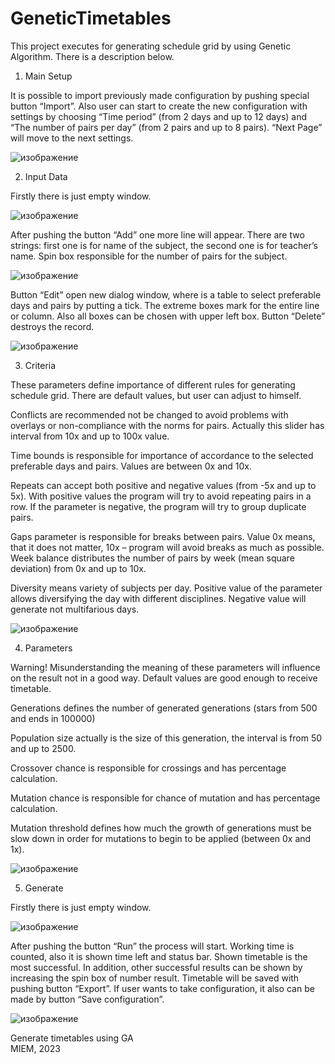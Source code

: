 # GeneticTimetables

This project executes for generating schedule grid by using Genetic Algorithm.
There is a description below.
1.	Main Setup
    
It is possible to import previously made configuration by pushing special button “Import”. 
Also user can start to create the new configuration with settings by choosing “Time period” (from 2 days and up to 12 days) and “The number of pairs per day” (from 2 pairs and up to 8 pairs). “Next Page” will move to the next settings.

 ![изображение](https://github.com/Firyst/GeneticTimetables/assets/113290258/4dc14ceb-cf55-43d1-b338-fe1b8a6c48df)

2.	Input Data
   
Firstly there is just empty window. 

![изображение](https://github.com/Firyst/GeneticTimetables/assets/113290258/2763a7e4-2f9e-436a-95b4-05e3d85e0d4a)

After pushing the button “Add” one more line will appear. There are two strings: first one is for name of the subject, the second one is for teacher’s name. Spin box responsible for the number of pairs for the subject.

 ![изображение](https://github.com/Firyst/GeneticTimetables/assets/113290258/2ca12882-41c3-44ce-93c8-007d5a1b3af5)

Button “Edit” open new dialog window, where is a table to select preferable days and pairs by putting a tick. The extreme boxes mark for the entire line or column. Also all boxes can be chosen with upper left box. Button “Delete” destroys the record.

![изображение](https://github.com/Firyst/GeneticTimetables/assets/113290258/f7509742-70b9-4488-83e6-88555e29b936)


 
3.	Criteria
   
These parameters define importance of different rules for generating schedule grid. There are default values, but user can adjust to himself.

Conflicts are recommended not be changed to avoid problems with overlays or non-compliance with the norms for pairs. Actually this slider has interval from 10x and up to 100x value.

Time bounds is responsible for importance of accordance to the selected preferable days and pairs. Values are between 0x and 10x.

Repeats can accept both positive and negative values (from -5x and up to 5x). With positive values the program will try to avoid repeating pairs in a row. If the parameter is negative, the program will try to group duplicate pairs.

Gaps parameter is responsible for breaks between pairs. Value 0x means, that it does not matter, 10x – program will avoid breaks as much as possible.
Week balance distributes the number of pairs by week (mean square deviation) from 0x and up to 10x.

Diversity means variety of subjects per day. Positive value of the parameter allows diversifying the day with different disciplines. Negative value will generate not multifarious days.

![изображение](https://github.com/Firyst/GeneticTimetables/assets/113290258/60047f9e-9b7d-4a81-9401-31e9aabd3574)

 
4.	Parameters
   
Warning! Misunderstanding the meaning of these parameters will influence on the result not in a good way. Default values are good enough to receive timetable.

Generations defines the number of generated generations (stars from 500 and ends in 100000)

Population size  actually is the size of this generation, the interval is from 50 and up to 2500.

Crossover chance is responsible for crossings and has percentage calculation.

Mutation chance is responsible for chance of mutation and has percentage calculation.

Mutation threshold defines how much the growth of generations must be slow down in order for mutations to begin to be applied (between 0x and 1x). 

![изображение](https://github.com/Firyst/GeneticTimetables/assets/113290258/c15dfffa-22db-459e-a593-573c4da48ab9)

5.	Generate
   
Firstly there is just empty window.

 ![изображение](https://github.com/Firyst/GeneticTimetables/assets/113290258/5307e183-e759-4c6b-bbae-c418c63e947a)

After pushing the button “Run” the process will start. Working time is counted, also it is shown time left and status bar. 
Shown timetable is the most successful. In addition, other successful results can be shown by increasing the spin box of number result. 
Timetable will be saved with pushing button “Export”. If user wants to take configuration, it also can be made by button “Save configuration”.
 
![изображение](https://github.com/Firyst/GeneticTimetables/assets/113290258/28de482f-c960-463f-bca6-0f874bfff1ff)


Generate timetables using GA  
MIEM, 2023
